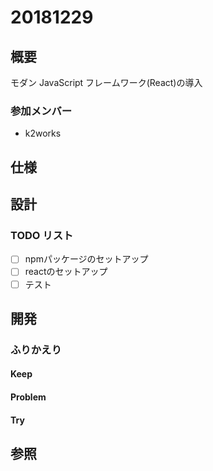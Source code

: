 # 20181229

## 概要

モダン JavaScript フレームワーク(React)の導入

### 参加メンバー

- k2works

## 仕様

## 設計

### TODO リスト

- [ ] npmパッケージのセットアップ
- [ ] reactのセットアップ
- [ ] テスト

## 開発

### ふりかえり

#### Keep

#### Problem

#### Try

## 参照
